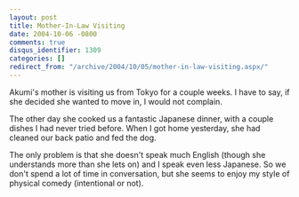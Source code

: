 ```yaml
---
layout: post
title: Mother-In-Law Visiting
date: 2004-10-06 -0800
comments: true
disqus_identifier: 1309
categories: []
redirect_from: "/archive/2004/10/05/mother-in-law-visiting.aspx/"
---
```


Akumi's mother is visiting us from Tokyo for a couple weeks. I have to
say, if she decided she wanted to move in, I would not complain.

The other day she cooked us a fantastic Japanese dinner, with a couple
dishes I had never tried before. When I got home yesterday, she had
cleaned our back patio and fed the dog.

The only problem is that she doesn't speak much English (though she
understands more than she lets on) and I speak even less Japanese. So we
don't spend a lot of time in conversation, but she seems to enjoy my
style of physical comedy (intentional or not).

